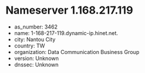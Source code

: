 # Nameserver 1.168.217.119

* as_number: 3462
* name: 1-168-217-119.dynamic-ip.hinet.net.
* city: Nantou City
* country: TW
* organization: Data Communication Business Group
* version: Unknown
* dnssec: Unknown
